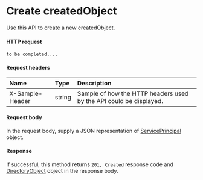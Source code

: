 # Create createdObject

Use this API to create a new createdObject.
#### HTTP request
```http
to be completed....
```
#### Request headers
| Name       | Type | Description|
|:---------------|:--------|:----------|
| X-Sample-Header  | string  | Sample of how the HTTP headers used by the API could be displayed.|

#### Request body
In the request body, supply a JSON representation of [ServicePrincipal]('../api/serviceprincipal.md') object.


#### Response
If successful, this method returns `201, Created` response code and [DirectoryObject](../resources/directoryobject.md) object in the response body.
